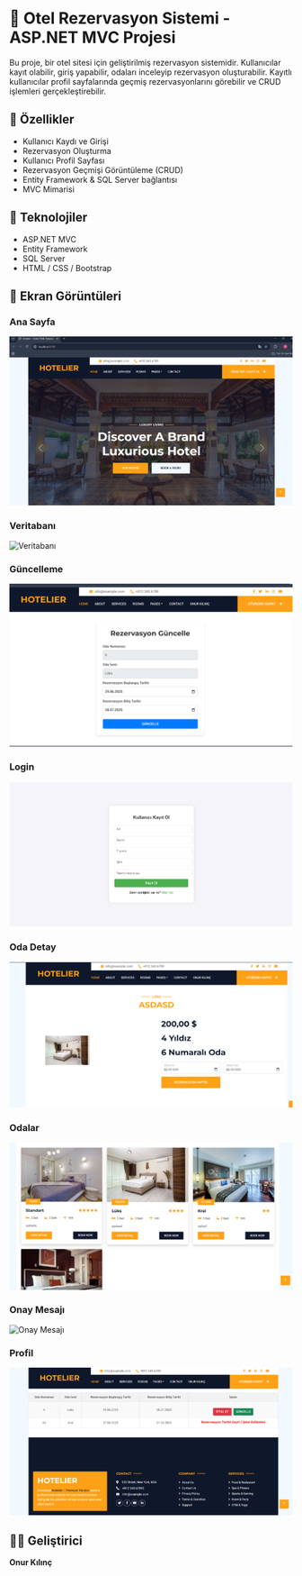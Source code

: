 ﻿# 🏨 Otel Rezervasyon Sistemi - ASP.NET MVC Projesi

Bu proje, bir otel sitesi için geliştirilmiş rezervasyon sistemidir. Kullanıcılar kayıt olabilir, giriş yapabilir, odaları inceleyip rezervasyon oluşturabilir. Kayıtlı kullanıcılar profil sayfalarında geçmiş rezervasyonlarını görebilir ve CRUD işlemleri gerçekleştirebilir.

## 🚀 Özellikler

- Kullanıcı Kaydı ve Girişi
- Rezervasyon Oluşturma
- Kullanıcı Profil Sayfası
- Rezervasyon Geçmişi Görüntüleme (CRUD)
- Entity Framework & SQL Server bağlantısı
- MVC Mimarisi

## 🧰 Teknolojiler

- ASP.NET MVC
- Entity Framework
- SQL Server
- HTML / CSS / Bootstrap


## 📸 Ekran Görüntüleri

### Ana Sayfa
![Ana Sayfa](./assets/anasayfa.png)

### Veritabanı
![Veritabanı](./assets/veritabanı.png)

### Güncelleme
![Güncelleme](./assets/güncelleme.png)

### Login
![Login](./assets/login.png)

### Oda Detay
![Oda Detay](./assets/oda_detay.png)

### Odalar
![Odalar](./assets/odalar.png)

### Onay Mesajı
![Onay Mesajı](./assets/onay_mesajı.png)

### Profil
![Profil](./assets/profil.png)


## 🧑‍💻 Geliştirici

**Onur Kılınç**
